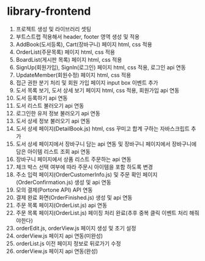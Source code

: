 # library-frontend

1. 프로젝트 생성 및 라이브러리 셋팅
2. 부트스트랩 적용해서 header, footer 영역 생성 및 적용 
3. AddBook(도서등록), Cart(장바구니) 페이지 html, css 적용
4. OrderList(주문목록) 페이지 html, css 적용
5. BoardList(게시판 목록) 페이지 html, css 적용
6. SignUp(회원가입), SignIn(로그인) 페이지 html, css 적용, 로그인 api 연동
7. UpdateMember(회원수정) 페이지 html, css 적용
8. 접근 권한 분기 처리 및 회원 가입 페이지 input box 이벤트 추가
9. 도서 목록 보기, 도서 상세 보기 페이지 html, css 적용, 회원가입 api 연동
10. 도서 등록하기 api 연동
11. 도서 리스트 불러오기 api 연동
12. 로그인한 유저 정보 불러오기 api 연동
13. 도서 상세 정보 불러오기 api 연동
14. 도서 상세 페이지(DetailBook.js) html, css 꾸미고 합계 구하는 자바스크립트 추가
15. 도서 상세 페이지에서 장바구니 담는 api 연동 및 장바구니 페이지에서 장바구니에 담은 아이템 리스트 조회 api 연동
16. 장바구니 페이지에서 상품 리스트 주문하는 api 연동
17. 체크 박스 선택 여부에 따라 주문시 아이템을 포함 하도록 변경
18. 주소 입력 페이지(OrderCustomerInfo.js) 및 주문 확인 페이지(OrderConfirmation.js) 생성 및 api 연동 
19. 모의 결제(Portone API) API 연동
20. 결제 완료 화면(OrderFinished.js) 생성 및 api 연동
21. 주문 목록 페이지(OrderList.js) api 연동
22. 주문 목록 페이지(OrderList.js) 페이징 처리 완료(추후 중복 클릭 이벤트 처리 해줘야한다)
23. orderEdit.js, orderView.js 페이지 생성 및 초기 설정
24. orderView.js 페이지 api 연동(미완성)
25. orderList.js 이전 페이지 정보로 뒤로가기 수정
26. orderView.js 페이지 api 연동(완성)